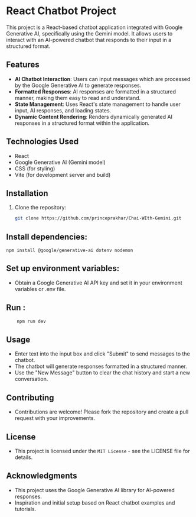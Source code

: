 # React Chatbot Project

This project is a React-based chatbot application integrated with Google Generative AI, specifically using the Gemini model. It allows users to interact with an AI-powered chatbot that responds to their input in a structured format.

## Features

- **AI Chatbot Interaction**: Users can input messages which are processed by the Google Generative AI to generate responses.
- **Formatted Responses**: AI responses are formatted in a structured manner, making them easy to read and understand.
- **State Management**: Uses React's state management to handle user input, AI responses, and loading states.
- **Dynamic Content Rendering**: Renders dynamically generated AI responses in a structured format within the application.

## Technologies Used

- React
- Google Generative AI (Gemini model)
- CSS (for styling)
- Vite (for development server and build)

## Installation

1. Clone the repository:

   ```bash
   git clone https://github.com/princeprakhar/Chai-WIth-Gemini.git
## Install dependencies: 
    npm install @google/generative-ai dotenv nodemon
## Set up environment variables:

- Obtain a Google Generative AI API key and set it in your environment variables or .env file.

## Run :
```bash
    npm run dev
```
## Usage
- Enter text into the input box and click "Submit" to send messages to the chatbot.
- The chatbot will generate responses formatted in a structured manner.
- Use the "New Message" button to clear the chat history and start a new conversation.


## Contributing
- Contributions are welcome! Please fork the repository and create a pull request with your improvements.

## License
- This project is licensed under the `MIT License` - see the LICENSE file for details.

## Acknowledgments
- This project uses the Google Generative AI library for AI-powered responses.
- Inspiration and initial setup based on React chatbot examples and tutorials.
